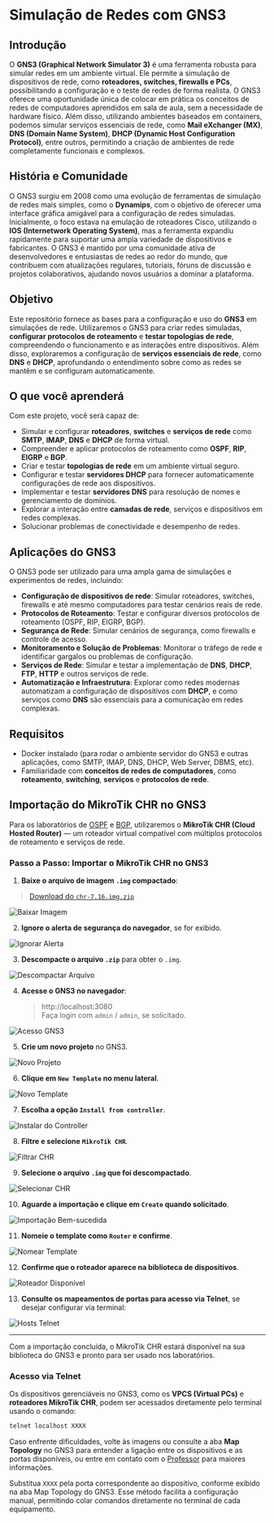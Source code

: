 <!--
https://www.linkedin.com/pulse/ixbr-atinge-40-tbps-e-convida-%C3%A0-reflex%C3%A3o-sobre-o-futuro-moreiras-nv8hf/?trackingId=5yKB%2FpNbemoXUIh%2BgYU3dQ%3D%3D
-->

# Simulação de Redes com GNS3

## Introdução

O **GNS3 (Graphical Network Simulator 3)** é uma ferramenta robusta para simular redes em um ambiente virtual. Ele permite a simulação de dispositivos de rede, como **roteadores, switches, firewalls e PCs**, possibilitando a configuração e o teste de redes de forma realista. O GNS3 oferece uma oportunidade única de colocar em prática os conceitos de redes de computadores aprendidos em sala de aula, sem a necessidade de hardware físico. Além disso, utilizando ambientes baseados em containers, podemos simular serviços essenciais de rede, como **Mail eXchanger (MX)**, **DNS (Domain Name System)**, **DHCP (Dynamic Host Configuration Protocol)**, entre outros, permitindo a criação de ambientes de rede completamente funcionais e complexos.

## História e Comunidade

O GNS3 surgiu em 2008 como uma evolução de ferramentas de simulação de redes mais simples, como o **Dynamips**, com o objetivo de oferecer uma interface gráfica amigável para a configuração de redes simuladas. Inicialmente, o foco estava na emulação de roteadores Cisco, utilizando o **IOS (Internetwork Operating System)**, mas a ferramenta expandiu rapidamente para suportar uma ampla variedade de dispositivos e fabricantes. O GNS3 é mantido por uma comunidade ativa de desenvolvedores e entusiastas de redes ao redor do mundo, que contribuem com atualizações regulares, tutoriais, fóruns de discussão e projetos colaborativos, ajudando novos usuários a dominar a plataforma.

## Objetivo

Este repositório fornece as bases para a configuração e uso do **GNS3** em simulações de rede. Utilizaremos o GNS3 para criar redes simuladas, **configurar protocolos de roteamento** e **testar topologias de rede**, compreendendo o funcionamento e as interações entre dispositivos. Além disso, exploraremos a configuração de **serviços essenciais de rede**, como **DNS** e **DHCP**, aprofundando o entendimento sobre como as redes se mantêm e se configuram automaticamente.

## O que você aprenderá

Com este projeto, você será capaz de:

- Simular e configurar **roteadores**, **switches** e **serviços de rede** como **SMTP**, **IMAP**, **DNS** e **DHCP** de forma virtual.
- Compreender e aplicar protocolos de roteamento como **OSPF**, **RIP**, **EIGRP** e **BGP**.
- Criar e testar **topologias de rede** em um ambiente virtual seguro.
- Configurar e testar **servidores DHCP** para fornecer automaticamente configurações de rede aos dispositivos.
- Implementar e testar **servidores DNS** para resolução de nomes e gerenciamento de domínios.
- Explorar a interação entre **camadas de rede**, serviços e dispositivos em redes complexas.
- Solucionar problemas de conectividade e desempenho de redes.

## Aplicações do GNS3

O GNS3 pode ser utilizado para uma ampla gama de simulações e experimentos de redes, incluindo:

- **Configuração de dispositivos de rede**: Simular roteadores, switches, firewalls e até mesmo computadores para testar cenários reais de rede.
- **Protocolos de Roteamento**: Testar e configurar diversos protocolos de roteamento (OSPF, RIP, EIGRP, BGP).
- **Segurança de Rede**: Simular cenários de segurança, como firewalls e controle de acesso.
- **Monitoramento e Solução de Problemas**: Monitorar o tráfego de rede e identificar gargalos ou problemas de configuração.
- **Serviços de Rede**: Simular e testar a implementação de **DNS**, **DHCP**, **FTP**, **HTTP** e outros serviços de rede.
- **Automatização e Infraestrutura**: Explorar como redes modernas automatizam a configuração de dispositivos com **DHCP**, e como serviços como **DNS** são essenciais para a comunicação em redes complexas.

## Requisitos

- Docker instalado (para rodar o ambiente servidor do GNS3 e outras aplicações, como SMTP, IMAP, DNS, DHCP, Web Server, DBMS, etc).
- Familiaridade com **conceitos de redes de computadores**, como **roteamento**, **switching**, **serviços** e **protocolos de rede**.

## Importação do MikroTik CHR no GNS3

Para os laboratórios de [OSPF](https://github.com/klaytoncastro/ceub-teleco/tree/main/ospf/) e [BGP](https://github.com/klaytoncastro/ceub-teleco/tree/main/bgp/), utilizaremos o **MikroTik CHR (Cloud Hosted Router)** — um roteador virtual compatível com múltiplos protocolos de roteamento e serviços de rede.

### Passo a Passo: Importar o MikroTik CHR no GNS3

1. **Baixe o arquivo de imagem `.img` compactado**:

> [Download do `chr-7.16.img.zip`](https://drive.google.com/drive/folders/1d7FwTLtnRSnjJ5k-YRZlORNlY3c1ygQZ?usp=sharing)

<img src="/img/001-Download.png" alt="Baixar Imagem">

2. **Ignore o alerta de segurança do navegador**, se for exibido.

<img src="/img/002-Ignore_Alert.png" alt="Ignorar Alerta">

3. **Descompacte o arquivo `.zip`** para obter o `.img`.

<img src="/img/003-Unzip.png" alt="Descompactar Arquivo">

4. **Acesse o GNS3 no navegador**:  
   > http://localhost:3080  
   Faça login com `admin` / `admin`, se solicitado.

<img src="/img/004-Login.png" alt="Acesso GNS3">

5. **Crie um novo projeto** no GNS3.

<img src="/img/005-Add_Project.png" alt="Novo Projeto">

6. **Clique em `New Template` no menu lateral**.

<img src="/img/006-New_Template.png" alt="Novo Template">

7. **Escolha a opção `Install from controller`**.

<img src="/img/007-Import_Appliance.png" alt="Instalar do Controller">

8. **Filtre e selecione `MikroTik CHR`**.

<img src="/img/008-Filter_CHR.png" alt="Filtrar CHR">

9. **Selecione o arquivo `.img` que foi descompactado**.

<img src="/img/009-Select_CHR.png" alt="Selecionar CHR">

10. **Aguarde a importação e clique em `Create` quando solicitado**.

<img src="/img/010-Import_Success_Create.png" alt="Importação Bem-sucedida">

11. **Nomeie o template como `Router` e confirme**.

<img src="/img/011-Router.png" alt="Nomear Template">

12. **Confirme que o roteador aparece na biblioteca de dispositivos**.

<img src="/img/012-Router_Available.png" alt="Roteador Disponível">

13. **Consulte os mapeamentos de portas para acesso via Telnet**, se desejar configurar via terminal:

<img src="/img/013-Telnet_Hosts.png" alt="Hosts Telnet">

---

Com a importação concluída, o MikroTik CHR estará disponível na sua biblioteca do GNS3 e pronto para ser usado nos laboratórios. 

### Acesso via Telnet

Os dispositivos gerenciáveis no GNS3, como os **VPCS (Virtual PCs)** e **roteadores MikroTik CHR**, podem ser acessados diretamente pelo terminal usando o comando:

```bash
telnet localhost XXXX
```

Caso enfrente dificuldades, volte às imagens ou consulte a aba **Map Topology** no GNS3 para entender a ligação entre os dispositivos e as portas disponíveis, ou entre em contato com o [Professor](klayton.castro@ceub.edu.br) para maiores informações. 

Substitua `XXXX` pela porta correspondente ao dispositivo, conforme exibido na aba Map Topology do GNS3. Esse método facilita a configuração manual, permitindo colar comandos diretamente no terminal de cada equipamento.

